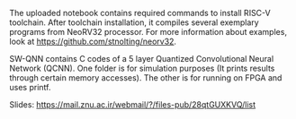 The uploaded notebook contains required commands to install RISC-V toolchain.
After toolchain installation, it compiles several exemplary programs from NeoRV32 processor.
For more information about examples, look at https://github.com/stnolting/neorv32.


SW-QNN contains C codes of a 5 layer Quantized Convolutional Neural Network (QCNN). One folder is for simulation purposes (It prints results through certain memory accesses). The other is for running on FPGA and uses printf.

Slides:
https://mail.znu.ac.ir/webmail/?/files-pub/28qtGUXKVQ/list
